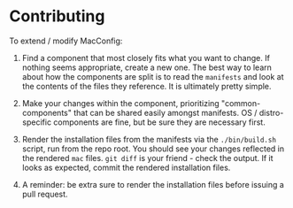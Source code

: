 Contributing
============

To extend / modify MacConfig:

1) Find a component that most closely fits what you want to change. If nothing
seems appropriate, create a new one. The best way to learn about how the
components are split is to read the `manifests` and look at the contents of the
files they reference. It is ultimately pretty simple.

2) Make your changes within the component, prioritizing "common-components"
that can be shared easily amongst manifests.  OS / distro-specific components
are fine, but be sure they are necessary first.

3) Render the installation files from the manifests via the `./bin/build.sh`
script, run from the repo root. You should see your changes reflected in the
rendered `mac` files. `git diff` is your
friend - check the output. If it looks as expected, commit the rendered
installation files.

4) A reminder: be extra sure to render the installation files before issuing a pull request.

